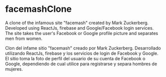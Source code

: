# facemashClone

A clone of the infamous site "facemash" created by Mark Zuckerberg. Developed using ReactJs, firebase and Google/Facebook login services. The site takes the user's Facebook or Google profile picture and separates men from women.


Clon del infame sitio "facemash" creado por Mark Zuckerberg. Desarrollado utilizando ReactJs, firebase y los servicios de login de Facebook y Google. El sitio toma la foto de perfil del usuario de su cuenta de Facebook o Google, dependiendo de cual utilice para registrarse y separa hombres de mujeres.
